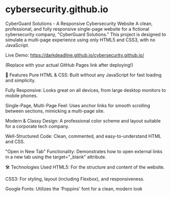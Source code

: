# cybersecurity.github.io
CyberGuard Solutions - A Responsive Cybersecurity Website
A clean, professional, and fully responsive single-page website for a fictional cybersecurity company, "CyberGuard Solutions." This project is designed to simulate a multi-page experience using only HTML5 and CSS3, with no JavaScript.

Live Demo: https://darkdeadline.github.io/cybersecurity.github.io/

(Replace with your actual GitHub Pages link after deploying!)

🚀 Features
Pure HTML & CSS: Built without any JavaScript for fast loading and simplicity.

Fully Responsive: Looks great on all devices, from large desktop monitors to mobile phones.

Single-Page, Multi-Page Feel: Uses anchor links for smooth scrolling between sections, mimicking a multi-page site.

Modern & Classy Design: A professional color scheme and layout suitable for a corporate tech company.

Well-Structured Code: Clean, commented, and easy-to-understand HTML and CSS.

"Open in New Tab" Functionality: Demonstrates how to open external links in a new tab using the target="_blank" attribute.

🛠️ Technologies Used
HTML5: For the structure and content of the website.

CSS3: For styling, layout (including Flexbox), and responsiveness.

Google Fonts: Utilizes the 'Poppins' font for a clean, modern look
